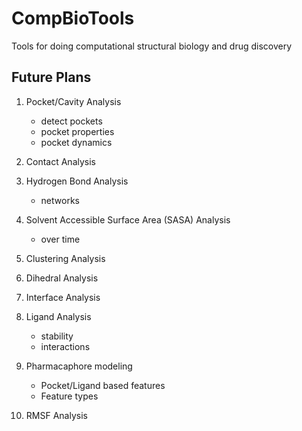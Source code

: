 # CompBioTools
Tools for doing computational structural biology and drug discovery


## Future Plans
1. Pocket/Cavity Analysis
    * detect pockets
    * pocket properties
    * pocket dynamics
2. Contact Analysis
3. Hydrogen Bond Analysis
    * networks
4. Solvent Accessible Surface Area (SASA) Analysis
    * over time
5. Clustering Analysis
6. Dihedral Analysis
7. Interface Analysis
8. Ligand Analysis
    * stability
    * interactions
9. Pharmacaphore modeling
    * Pocket/Ligand based features
    * Feature types

10. RMSF Analysis



